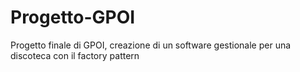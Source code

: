 # Progetto-GPOI
Progetto finale di GPOI, creazione di un software gestionale per una discoteca con il factory pattern 

